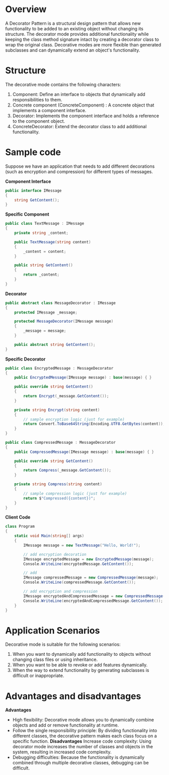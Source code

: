 # Overview
A Decorator Pattern is a structural design pattern that allows new functionality to be added to an existing object without changing its structure. The decorator mode provides additional functionality while keeping the class method signature intact by creating a decorator class to wrap the original class. Decorative modes are more flexible than generated subclasses and can dynamically extend an object's functionality.

# Structure
The decorative mode contains the following characters:

1. Component: Define an interface to objects that dynamically add responsibilities to them.
2. Concrete component (ConcreteComponent) : A concrete object that implements a component interface.
3. Decorator: Implements the component interface and holds a reference to the component object.
4. ConcreteDecorator: Extend the decorator class to add additional functionality.

# Sample code
Suppose we have an application that needs to add different decorations (such as encryption and compression) for different types of messages.

**Component Interface**
```csharp
public interface IMessage
{
    string GetContent();
}
```

**Specific Component**
```csharp
public class TextMessage : IMessage
{
    private string _content;

    public TextMessage(string content)
    {
        _content = content;
    }

    public string GetContent()
    {
        return _content;
    }
}
```

**Decorator**
```csharp
public abstract class MessageDecorator : IMessage
{
    protected IMessage _message;

    protected MessageDecorator(IMessage message)
    {
        _message = message;
    }

    public abstract string GetContent();
}
```

**Specific Decorator**
```csharp
public class EncryptedMessage : MessageDecorator
{
    public EncryptedMessage(IMessage message) : base(message) { }

    public override string GetContent()
    {
        return Encrypt(_message.GetContent());
    }

    private string Encrypt(string content)
    {
        // sample encryption logic (just for example)
        return Convert.ToBase64String(Encoding.UTF8.GetBytes(content));
    }
}

public class CompressedMessage : MessageDecorator
{
    public CompressedMessage(IMessage message) : base(message) { }

    public override string GetContent()
    {
        return Compress(_message.GetContent());
    }

    private string Compress(string content)
    {
        // sample compression logic (just for example)
        return $"Compressed({content})";
    }
}
```

**Client Code**
```csharp
class Program
{
    static void Main(string[] args)
    {
        IMessage message = new TextMessage("Hello, World!");

        // add encryption decoration
        IMessage encryptedMessage = new EncryptedMessage(message);
        Console.WriteLine(encryptedMessage.GetContent());

        // add
        IMessage compressedMessage = new CompressedMessage(message);
        Console.WriteLine(compressedMessage.GetContent());

        // add encryption and compression
        IMessage encryptedAndCompressedMessage = new CompressedMessage(encryptedMessage);
        Console.WriteLine(encryptedAndCompressedMessage.GetContent());
    }
}
```

# Application Scenarios
Decorative mode is suitable for the following scenarios:

1. When you want to dynamically add functionality to objects without changing class files or using inheritance.
2. When you want to be able to revoke or add features dynamically.
3. When the way to extend functionality by generating subclasses is difficult or inappropriate.

# Advantages and disadvantages
**Advantages**
* High flexibility: Decorative mode allows you to dynamically combine objects and add or remove functionality at runtime.
* Follow the single responsibility principle: By dividing functionality into different classes, the decorative pattern makes each class focus on a specific function.
**Disadvantages**
Increase code complexity: Using decorator mode increases the number of classes and objects in the system, resulting in increased code complexity.
* Debugging difficulties: Because the functionality is dynamically combined through multiple decorative classes, debugging can be difficult.
